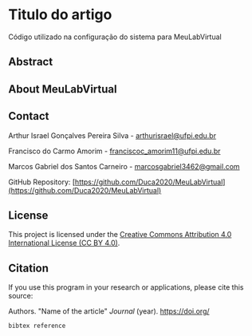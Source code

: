 # Titulo do artigo

Código utilizado na configuração do sistema para MeuLabVirtual

## Abstract



## About MeuLabVirtual






## Contact

Arthur Israel Gonçalves Pereira Silva - [arthurisrael@ufpi.edu.br](mailto:arthurisrael@ufpi.edu.br)  

Francisco do Carmo Amorim - [franciscoc_amorim11@ufpi.edu.br](mailto:franciscoc_amorim11@ufpi.edu.br)

Marcos Gabriel dos Santos Carneiro - [marcosgabriel3462@gmail.com](mailto:marcosgabriel3462@gmail.com)

GitHub Repository: [https://github.com/Duca2020/MeuLabVirtual](https://github.com/Duca2020/MeuLabVirtual)

## License

This project is licensed under the [Creative Commons Attribution 4.0 International License (CC BY 4.0)](https://creativecommons.org/licenses/by/4.0/).



## Citation

If you use this program in your research or applications, please cite this source:

Authors. "Name of the article" *Journal* (year). https://doi.org/

```
bibtex reference
```

